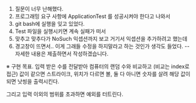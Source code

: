1. 질문이 너무 난해했다.
2. 프로그래밍 요구 사항에 ApplicationTest 를 성공시켜야 한다고 나와서
3. git bash에 실행을 잊고 있었다.
4. Test 파일을 실행시키면 계속 실패가 떠서
5. 맞추고 맞추다가 NoSuch 익셉션까지 보고 거기서 익셉션을 추가하려고 했는데
6. 경고창이 뜨면서.. 이게 그래들 수정을 하지말라고 하는 것인가 생각도 들었다.
-- 자세한 내용은 제출하면서 작성하겠습니다.

※ 구현 목표.
입력 받은 수를 전달받아
컴퓨터의 랜덤 수와 비교하고 (비교는 index로 접근)
값이 같으면 스트라이크, 위치가 다르면 볼, 둘 다 아니면 숫자를 살려
해당 값이 되면 낫씽을 출력시킨다.

그리고 입력 이외의 범위를 초과하면 예외를 터트린다.

